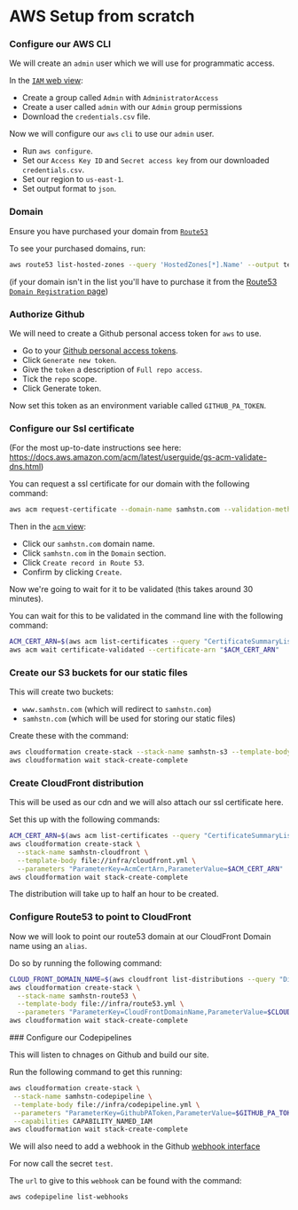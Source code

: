 # AWS Setup from scratch

### Configure our AWS CLI

We will create an `admin` user which we will use for programmatic access.

In the [`IAM` web view](https://console.aws.amazon.com/iam):

+ Create a group called `Admin` with `AdministratorAccess`
+ Create a user called `admin` with our `Admin` group permissions
+ Download the `credentials.csv` file.

Now we will configure our `aws` `cli` to use our `admin` user.

+ Run `aws configure`.
+ Set our `Access Key ID` and `Secret access key` from our downloaded `credentials.csv`.
+ Set our region to `us-east-1`.
+ Set output format to `json`.

### Domain

Ensure you have purchased your domain from [`Route53`](https://console.aws.amazon.com/route53)

To see your purchased domains, run:

```bash
aws route53 list-hosted-zones --query 'HostedZones[*].Name' --output text
```

(if your domain isn't in the list you'll have to purchase it from the [Route53 `Domain Registration` page](https://console.aws.amazon.com/route53/home#DomainRegistration:))

### Authorize Github

We will need to create a Github personal access token for `aws` to use.

+ Go to your [Github personal access tokens](https://github.com/settings/tokens).
+ Click `Generate new token`.
+ Give the `token` a description of `Full repo access`.
+ Tick the `repo` scope.
+ Click Generate token.

Now set this token as an environment variable called `GITHUB_PA_TOKEN`.

### Configure our Ssl certificate

(For the most up-to-date instructions see here: https://docs.aws.amazon.com/acm/latest/userguide/gs-acm-validate-dns.html)

You can request a ssl certificate for our domain with the following command:

```bash
aws acm request-certificate --domain-name samhstn.com --validation-method DNS
```

Then in the [`acm` view](https://console.aws.amazon.com/acm):
+ Click our `samhstn.com` domain name.
+ Click `samhstn.com` in the `Domain` section.
+ Click `Create record in Route 53`.
+ Confirm by clicking `Create`.

Now we're going to wait for it to be validated (this takes around 30 minutes).

You can wait for this to be validated in the command line with the following command:

```bash
ACM_CERT_ARN=$(aws acm list-certificates --query "CertificateSummaryList[?DomainName=='samhstn.com'].CertificateArn | [0]" --output text)
aws acm wait certificate-validated --certificate-arn "$ACM_CERT_ARN"
```

### Create our S3 buckets for our static files

This will create two buckets:
+ `www.samhstn.com` (which will redirect to `samhstn.com`)
+ `samhstn.com` (which will be used for storing our static files)

Create these with the command:

```bash
aws cloudformation create-stack --stack-name samhstn-s3 --template-body file://infra/s3.yml
aws cloudformation wait stack-create-complete
```

### Create CloudFront distribution

This will be used as our cdn and we will also attach our ssl certificate here.

Set this up with the following commands:

```bash
ACM_CERT_ARN=$(aws acm list-certificates --query "CertificateSummaryList[?DomainName=='samhstn.com'].CertificateArn | [0]" --output text)
aws cloudformation create-stack \
  --stack-name samhstn-cloudfront \
  --template-body file://infra/cloudfront.yml \
  --parameters "ParameterKey=AcmCertArn,ParameterValue=$ACM_CERT_ARN"
aws cloudformation wait stack-create-complete
```

The distribution will take up to half an hour to be created.

### Configure Route53 to point to CloudFront

Now we will look to point our route53 domain at our CloudFront Domain name using an `alias`.

Do so by running the following command:

```bash
CLOUD_FRONT_DOMAIN_NAME=$(aws cloudfront list-distributions --query "DistributionList.Items[?Aliases.Items[0]=='samhstn.com'] | [0].DomainName" --output text)
aws cloudformation create-stack \
  --stack-name samhstn-route53 \
  --template-body file://infra/route53.yml \
  --parameters "ParameterKey=CloudFrontDomainName,ParameterValue=$CLOUD_FRONT_DOMAIN_NAME"
aws cloudformation wait stack-create-complete
```

### Configure our Codepipelines

This will listen to chnages on Github and build our site.

Run the following command to get this running:

```bash
aws cloudformation create-stack \
 --stack-name samhstn-codepipeline \
 --template-body file://infra/codepipeline.yml \
 --parameters "ParameterKey=GithubPAToken,ParameterValue=$GITHUB_PA_TOKEN" \
 --capabilities CAPABILITY_NAMED_IAM
aws cloudformation wait stack-create-complete
```

We will also need to add a webhook in the Github [webhook interface](https://github.com/samhstn/samhstn/settings/hooks)

For now call the secret `test`.

The `url` to give to this `webhook` can be found with the command:

```bash
aws codepipeline list-webhooks
```
